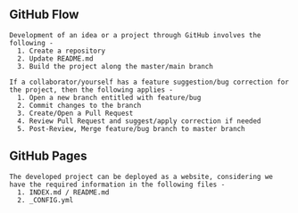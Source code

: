 ## **GitHub Flow**
    
    
    Development of an idea or a project through GitHub involves the following -
      1. Create a repository
      2. Update README.md
      3. Build the project along the master/main branch
    
    If a collaborator/yourself has a feature suggestion/bug correction for the project, then the following applies -
      1. Open a new branch entitled with feature/bug
      2. Commit changes to the branch
      3. Create/Open a Pull Request
      4. Review Pull Request and suggest/apply correction if needed
      5. Post-Review, Merge feature/bug branch to master branch
    
## **GitHub Pages**
    
    
    The developed project can be deployed as a website, considering we have the required information in the following files -
      1. INDEX.md / README.md
      2. _CONFIG.yml

